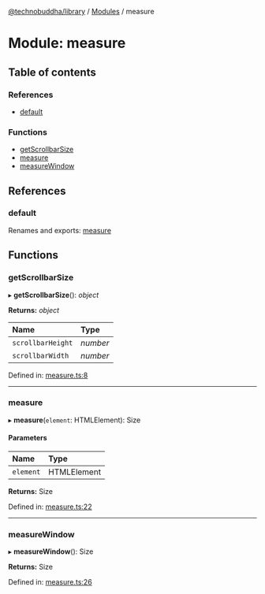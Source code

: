 [@technobuddha/library](../../README.md) / [Modules](../Modules.md) / measure

# Module: measure

## Table of contents

### References

- [default](measure.md#default)

### Functions

- [getScrollbarSize](measure.md#getscrollbarsize)
- [measure](measure.md#measure)
- [measureWindow](measure.md#measurewindow)

## References

### default

Renames and exports: [measure](measure.md#measure)

## Functions

### getScrollbarSize

▸ **getScrollbarSize**(): *object*

**Returns:** *object*

| Name | Type |
| :------ | :------ |
| `scrollbarHeight` | *number* |
| `scrollbarWidth` | *number* |

Defined in: [measure.ts:8](../../src/measure.ts#L8)

___

### measure

▸ **measure**(`element`: HTMLElement): Size

#### Parameters

| Name | Type |
| :------ | :------ |
| `element` | HTMLElement |

**Returns:** Size

Defined in: [measure.ts:22](../../src/measure.ts#L22)

___

### measureWindow

▸ **measureWindow**(): Size

**Returns:** Size

Defined in: [measure.ts:26](../../src/measure.ts#L26)
